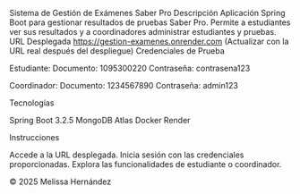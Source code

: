 Sistema de Gestión de Exámenes Saber Pro
Descripción
Aplicación Spring Boot para gestionar resultados de pruebas Saber Pro. Permite a estudiantes ver sus resultados y a coordinadores administrar estudiantes y pruebas.
URL Desplegada
https://gestion-examenes.onrender.com (Actualizar con la URL real después del despliegue)
Credenciales de Prueba

Estudiante:
Documento: 1095300220
Contraseña: contrasena123


Coordinador:
Documento: 1234567890
Contraseña: admin123



Tecnologías

Spring Boot 3.2.5
MongoDB Atlas
Docker
Render

Instrucciones

Accede a la URL desplegada.
Inicia sesión con las credenciales proporcionadas.
Explora las funcionalidades de estudiante o coordinador.

© 2025 Melissa Hernández
